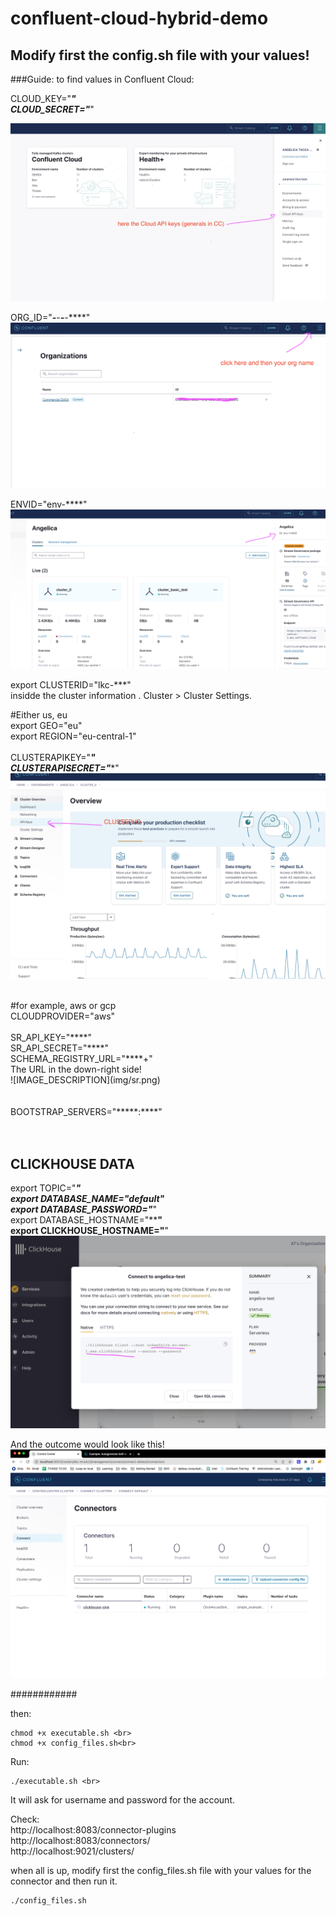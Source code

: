 # confluent-cloud-hybrid-demo


## Modify first the config.sh file with your values! <br>


###Guide: to find values in Confluent Cloud:


CLOUD_KEY="*****"<br>
CLOUD_SECRET="*****"<br>

![Cloud Api Key](img/cloudapikeys.png)<br>


ORG_ID="***-***-***-***-****"<br>
![IMAGE_DESCRIPTION](img/org.png)<br>

ENVID="env-****"<br>
![IMAGE_DESCRIPTION](img/env.png)<br>


export CLUSTERID="lkc-***"<br>
insidde the cluster information . Cluster > Cluster Settings.

#Either us, eu<br>
export GEO="eu"<br>
export REGION="eu-central-1"<br>
<br>
CLUSTERAPIKEY="*****"<br>
CLUSTERAPISECRET="******"<br>
![IMAGE_DESCRIPTION](img/clusterapikeys.png)<br>

<br>
#for example, aws or gcp<br>
CLOUDPROVIDER="aws"<br>
<br>
SR_API_KEY="****"<br>
SR_API_SECRET="****"<br>
SCHEMA_REGISTRY_URL="****+"<br>
The URL in the down-right side!
<br>
![IMAGE_DESCRIPTION](img/sr.png)<br>
<br>

<br>
BOOTSTRAP_SERVERS="*****:****"<br>

<br>
<br>



## CLICKHOUSE DATA

export TOPIC="*****" <br>
export DATABASE_NAME="default"<br>
export DATABASE_PASSWORD="*****"<br>
export DATABASE_HOSTNAME="******"<br>
export CLICKHOUSE_HOSTNAME="****"<br>
![IMAGE_DESCRIPTION](img/hostname.png)


And the outcome would look like this!
![IMAGE_DESCRIPTION](img/outcome.png)


############


then: <br>
```
chmod +x executable.sh <br>
chmod +x config_files.sh<br>
```

Run:
```
./executable.sh <br>
```

It will ask for username and password for the account.
<br>

Check: <br>
http://localhost:8083/connector-plugins <br>
http://localhost:8083/connectors/ 
<br>
http://localhost:9021/clusters/

when all is up, modify first the config_files.sh file with your values for the connector and then run it. <br>
```
./config_files.sh
```



